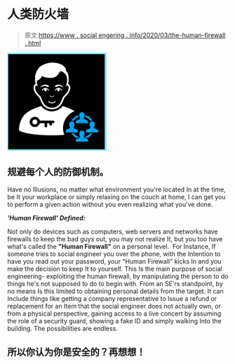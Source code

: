 # 人类防火墙

> 原文:[https://www . social engering . info/2020/03/the-human-firewall . html](https://www.socialengineering.info/2020/03/the-human-firewall.html)

[![](img/1e0372f213fb472513916071d0348019.png)](https://1.bp.blogspot.com/-nKWKbW_rVKY/XmT93D3DPMI/AAAAAAAAjB4/NeSq3F09v4QO8k4YJRyALaHSb36pBAhTACLcBGAsYHQ/s1600/Human%2BFirewall.png)

## **规避每个人的防御机制。**

Have no Illusions, no matter what environment you're located In at the time, be It your workplace or simply relaxing on the couch at home, I can get you to perform a given action without you even realizing what you've done.

***'Human Firewall' Defined:***

Not only do devices such as computers, web servers and networks have firewalls to keep the bad guys out, you may not realize It, but you too have what's called the **"Human Firewall"** on a personal level. 
  For Instance, If someone tries to social engineer you over the phone, with the Intention to have you read out your password, your "Human Firewall" kicks In and you make the decision to keep It to yourself. This Is the main purpose of social engineering- exploiting the human firewall, by manipulating the person to do things he's not supposed to do to begin with.
  From an SE'rs standpoint, by no means Is this limited to obtaining personal details from the target. It can Include things like getting a company representative to Issue a refund or replacement for an Item that the social engineer does not actually own, or from a physical perspective, gaining access to a live concert by assuming the role of a security guard, showing a fake ID and simply walking Into the building. The possibilities are endless.

## 所以你认为你是安全的？再想想！
